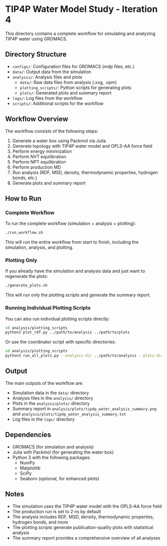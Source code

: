 # TIP4P Water Model Study - Iteration 4

This directory contains a complete workflow for simulating and analyzing TIP4P water using GROMACS.

## Directory Structure

- `configs/`: Configuration files for GROMACS (mdp files, etc.)
- `data/`: Output data from the simulation
- `analysis/`: Analysis files and plots
  - `data/`: Raw data files from analysis (.xvg, .xpm)
  - `plotting_scripts/`: Python scripts for generating plots
  - `plots/`: Generated plots and summary report
- `logs/`: Log files from the workflow
- `scripts/`: Additional scripts for the workflow

## Workflow Overview

The workflow consists of the following steps:

1. Generate a water box using Packmol via Julia
2. Generate topology with TIP4P water model and OPLS-AA force field
3. Perform energy minimization
4. Perform NVT equilibration
5. Perform NPT equilibration
6. Perform production MD
7. Run analysis (RDF, MSD, density, thermodynamic properties, hydrogen bonds, etc.)
8. Generate plots and summary report

## How to Run

### Complete Workflow

To run the complete workflow (simulation + analysis + plotting):

```bash
./run_workflow.sh
```

This will run the entire workflow from start to finish, including the simulation, analysis, and plotting.

### Plotting Only

If you already have the simulation and analysis data and just want to regenerate the plots:

```bash
./generate_plots.sh
```

This will run only the plotting scripts and generate the summary report.

### Running Individual Plotting Scripts

You can also run individual plotting scripts directly:

```bash
cd analysis/plotting_scripts
python3 plot_rdf.py ../path/to/analysis ../path/to/plots
```

Or use the coordinator script with specific directories:

```bash
cd analysis/plotting_scripts
python3 run_all_plots.py --analysis-dir ../path/to/analysis --plots-dir ../path/to/plots --verbose
```

## Output

The main outputs of the workflow are:

- Simulation data in the `data/` directory
- Analysis files in the `analysis/` directory
- Plots in the `analysis/plots/` directory
- Summary report in `analysis/plots/tip4p_water_analysis_summary.png` and `analysis/plots/tip4p_water_analysis_summary.txt`
- Log files in the `logs/` directory

## Dependencies

- GROMACS (for simulation and analysis)
- Julia with Packmol (for generating the water box)
- Python 3 with the following packages:
  - NumPy
  - Matplotlib
  - SciPy
  - Seaborn (optional, for enhanced plots)

## Notes

- The simulation uses the TIP4P water model with the OPLS-AA force field
- The production run is set to 2 ns by default
- The analysis includes RDF, MSD, density, thermodynamic properties, hydrogen bonds, and more
- The plotting scripts generate publication-quality plots with statistical analysis
- The summary report provides a comprehensive overview of all analyses 